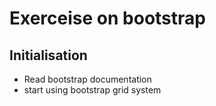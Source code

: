 # Exerceise on bootstrap

## Initialisation

+ Read bootstrap documentation
+ start using bootstrap grid system
